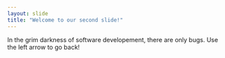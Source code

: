 ```yaml
---
layout: slide
title: "Welcome to our second slide!"
---
```

In the grim darkness of software developement, there are only bugs.
Use the left arrow to go back!
